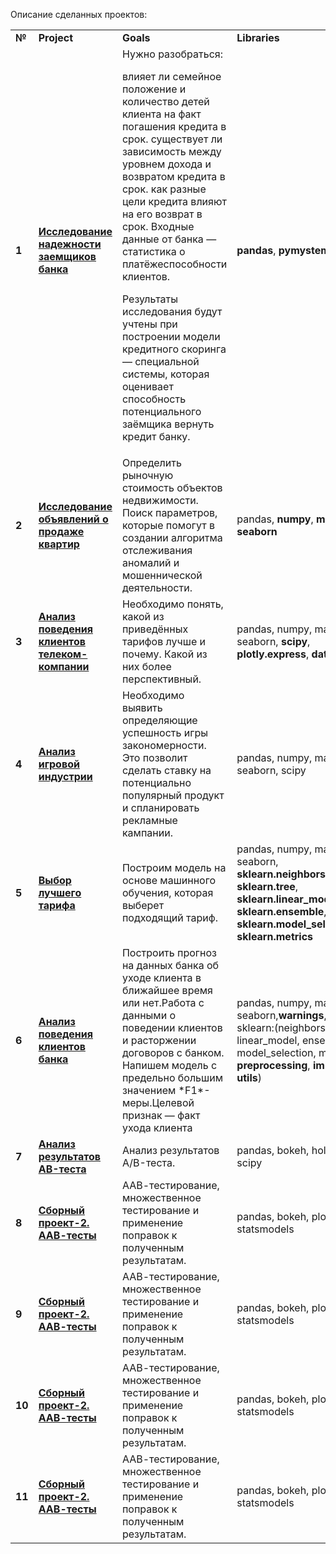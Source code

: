 Описание сделанных проектов:

<table>
<tr>
<td><b>№</b></td>
<td><b>Project</b></td>
<td><b>Goals</b></td>
<td><b>Libraries</b></td>
<tr>
<td><b>1</b></td>
<td><a href="https://https://github.com/Hikkipix/My_projects/blob/f51d759bc1cf88959012c21b31dcdb256c0075af/Preprocessing/Preprocessing.ipynb" target="_blank"><b>Исследование надежности заемщиков банка</b></a></td>
<td>Нужно разобраться:

влияет ли семейное положение и количество детей клиента на факт погашения кредита в срок.
существует ли зависимость между уровнем дохода и возвратом кредита в срок.
как разные цели кредита влияют на его возврат в срок.
Входные данные от банка — статистика о платёжеспособности клиентов.

Результаты исследования будут учтены при построении модели кредитного скоринга — специальной системы, которая оценивает способность потенциального заёмщика вернуть кредит банку. </td>
<td><b>pandas</b>, <b>pymystem3</b></td>
<tr>
<td> <b>2</b></td>
<td><a href="https://github.com/Hikkipix/My_projects/blob/3eef13dee9dcff1553a821309aec461d506ed06c/EDA%20for%20real%20estate%20market/EDA%20for%20real%20estate%20market.ipynb" target="_blank"><b>Исследование объявлений о продаже квартир</b></a></td>
<td>Определить рыночную стоимость объектов недвижимости. Поиск параметров, которые помогут в создании алгоритма отслеживания аномалий и мошеннической деятельности. </td>
<td>pandas, <b>numpy</b>, <b>matplotlib</b>, <b>seaborn</b></td>
<tr>
<td> <b>3</b></td>
<td><a href="https://github.com/Hikkipix/My_projects/blob/main/Statistical%20analysis%20of%20tariffs%20in%20telecom/Statistical_analysis_of_tariffs_in_telecom%20(1).ipynb" target="_blank"><b>Анализ поведения клиентов телеком-компании</b></a></td>
<td>Необходимо понять, какой из приведённых тарифов лучше и почему. Какой из них более перспективный.</td>
<td>pandas, numpy, matplotlib, seaborn, <b>scipy</b>, <b>plotly.express</b>, <b>datetime</b> </td>
<tr>
<td> <b>4</b></td>
<td><a href=https://github.com/Hikkipix/My_projects/blob/main/Gaming%20Industry%20Analysis/Gaming_Industry_Analysis.ipynb" target="_blank"><b>Анализ игровой индустрии</b></td>
<td>Необходимо выявить определяющие успешность игры закономерности. Это позволит сделать ставку на потенциально популярный продукт и спланировать рекламные кампании.</td>
<td>pandas, numpy, matplotlib, seaborn, scipy</td>
<tr>
<td> <b>5</b></td>
<td><a href="https://github.com/Hikkipix/My_projects/blob/main/Machine%20learning%20for%20telecom%20tariffs/Machine_learning_for_telecom.ipynb" target="_blank"><b>Выбор лучшего тарифа</b></a></td>
<td> Построим модель на основе машинного обучения, которая выберет подходящий тариф.</td>
<td>pandas, numpy, matplotlib, seaborn, <b>sklearn.neighbors</b>, <b>sklearn.tree</b>, <b>sklearn.linear_model</b>, <b>sklearn.ensemble</b>, <b>sklearn.model_selection</b>, <b>sklearn.metrics</b></td>
<tr>
<td> <b>6</b></td>
<td><a href="https://github.com/Hikkipix/My_projects/blob/main/Predicting%20the%20behavior%20of%20bank%20customers/Predicting_the_behavior_of_bank_customers.ipynb" target="_blank"><b>Анализ поведения клиентов банка</b></a></td>
<td>Построить прогноз на данных банка об уходе клиента в ближайшее время или нет.Работа с данными о поведении клиентов и расторжении договоров с банком. Напишем модель с предельно большим значением *F1*-меры.Целевой признак — факт ухода клиента</td>
<td>pandas, numpy, matplotlib, seaborn,<b>warnings</b>,<b>itertools</b>, sklearn:(neighbors, tree, linear_model, ensemble, model_selection, metrics, <b>preprocessing</b>, <b>impute</b>, <b>utils</b>)</td>
<tr>
<td> <b>7</b></td>
<td><a href="https:" target="_blank"><b>Анализ результатов AB-теста</b></a></td>
<td>Анализ результатов A/B-теста.</td>
<td>pandas, bokeh, holoviews, scipy</td>
<tr>
<td> <b>8</b></td>
<td><a href="https:" target="_blank"><b>Сборный проект-2. ААВ-тесты</b></a></td>
<td>ААВ-тестирование, множественное тестирование и применение поправок к полученным результатам.</td>
<td>pandas, bokeh, plotly, statsmodels</td>
<tr>
<td> <b>9</b></td>
<td><a href="https:" target="_blank"><b>Сборный проект-2. ААВ-тесты</b></a></td>
<td>ААВ-тестирование, множественное тестирование и применение поправок к полученным результатам.</td>
<td>pandas, bokeh, plotly, statsmodels</td>
<tr>
<td> <b>10</b></td>
<td><a href="https:" target="_blank"><b>Сборный проект-2. ААВ-тесты</b></a></td>
<td>ААВ-тестирование, множественное тестирование и применение поправок к полученным результатам.</td>
<td>pandas, bokeh, plotly, statsmodels</td>
<tr>
<td> <b>11</b></td>
<td><a href="https:" target="_blank"><b>Сборный проект-2. ААВ-тесты</b></a></td>
<td>ААВ-тестирование, множественное тестирование и применение поправок к полученным результатам.</td>
<td>pandas, bokeh, plotly, statsmodels</td>
</table>
</table>
<br/><br/>
